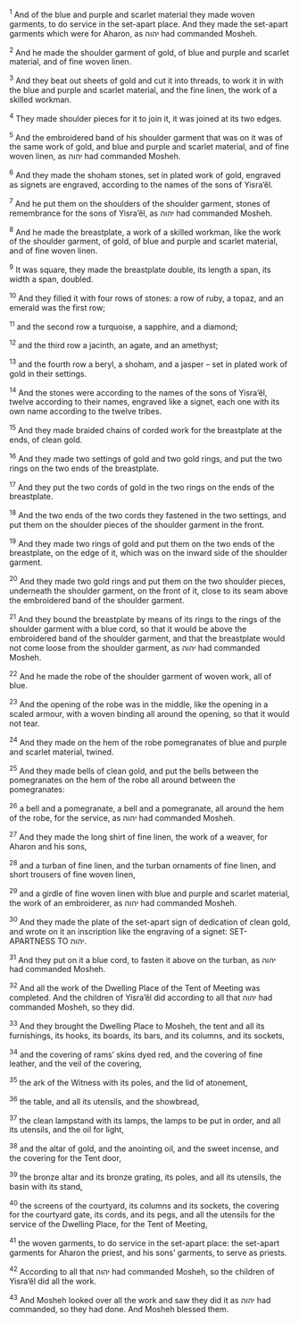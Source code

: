 <sup>1</sup> And of the blue and purple and scarlet material they made woven garments, to do service in the set-apart place. And they made the set-apart garments which were for Aharon, as יהוה had commanded Mosheh.

<sup>2</sup> And he made the shoulder garment of gold, of blue and purple and scarlet material, and of fine woven linen.

<sup>3</sup> And they beat out sheets of gold and cut it into threads, to work it in with the blue and purple and scarlet material, and the fine linen, the work of a skilled workman.

<sup>4</sup> They made shoulder pieces for it to join it, it was joined at its two edges.

<sup>5</sup> And the embroidered band of his shoulder garment that was on it was of the same work of gold, and blue and purple and scarlet material, and of fine woven linen, as יהוה had commanded Mosheh.

<sup>6</sup> And they made the shoham stones, set in plated work of gold, engraved as signets are engraved, according to the names of the sons of Yisra’ĕl.

<sup>7</sup> And he put them on the shoulders of the shoulder garment, stones of remembrance for the sons of Yisra’ĕl, as יהוה had commanded Mosheh.

<sup>8</sup> And he made the breastplate, a work of a skilled workman, like the work of the shoulder garment, of gold, of blue and purple and scarlet material, and of fine woven linen.

<sup>9</sup> It was square, they made the breastplate double, its length a span, its width a span, doubled.

<sup>10</sup> And they filled it with four rows of stones: a row of ruby, a topaz, and an emerald was the first row;

<sup>11</sup> and the second row a turquoise, a sapphire, and a diamond;

<sup>12</sup> and the third row a jacinth, an agate, and an amethyst;

<sup>13</sup> and the fourth row a beryl, a shoham, and a jasper – set in plated work of gold in their settings.

<sup>14</sup> And the stones were according to the names of the sons of Yisra’ĕl, twelve according to their names, engraved like a signet, each one with its own name according to the twelve tribes.

<sup>15</sup> And they made braided chains of corded work for the breastplate at the ends, of clean gold.

<sup>16</sup> And they made two settings of gold and two gold rings, and put the two rings on the two ends of the breastplate.

<sup>17</sup> And they put the two cords of gold in the two rings on the ends of the breastplate.

<sup>18</sup> And the two ends of the two cords they fastened in the two settings, and put them on the shoulder pieces of the shoulder garment in the front.

<sup>19</sup> And they made two rings of gold and put them on the two ends of the breastplate, on the edge of it, which was on the inward side of the shoulder garment.

<sup>20</sup> And they made two gold rings and put them on the two shoulder pieces, underneath the shoulder garment, on the front of it, close to its seam above the embroidered band of the shoulder garment.

<sup>21</sup> And they bound the breastplate by means of its rings to the rings of the shoulder garment with a blue cord, so that it would be above the embroidered band of the shoulder garment, and that the breastplate would not come loose from the shoulder garment, as יהוה had commanded Mosheh.

<sup>22</sup> And he made the robe of the shoulder garment of woven work, all of blue.

<sup>23</sup> And the opening of the robe was in the middle, like the opening in a scaled armour, with a woven binding all around the opening, so that it would not tear.

<sup>24</sup> And they made on the hem of the robe pomegranates of blue and purple and scarlet material, twined.

<sup>25</sup> And they made bells of clean gold, and put the bells between the pomegranates on the hem of the robe all around between the pomegranates:

<sup>26</sup> a bell and a pomegranate, a bell and a pomegranate, all around the hem of the robe, for the service, as יהוה had commanded Mosheh.

<sup>27</sup> And they made the long shirt of fine linen, the work of a weaver, for Aharon and his sons,

<sup>28</sup> and a turban of fine linen, and the turban ornaments of fine linen, and short trousers of fine woven linen,

<sup>29</sup> and a girdle of fine woven linen with blue and purple and scarlet material, the work of an embroiderer, as יהוה had commanded Mosheh.

<sup>30</sup> And they made the plate of the set-apart sign of dedication of clean gold, and wrote on it an inscription like the engraving of a signet: SET-APARTNESS TO יהוה.

<sup>31</sup> And they put on it a blue cord, to fasten it above on the turban, as יהוה had commanded Mosheh.

<sup>32</sup> And all the work of the Dwelling Place of the Tent of Meeting was completed. And the children of Yisra’ĕl did according to all that יהוה had commanded Mosheh, so they did.

<sup>33</sup> And they brought the Dwelling Place to Mosheh, the tent and all its furnishings, its hooks, its boards, its bars, and its columns, and its sockets,

<sup>34</sup> and the covering of rams’ skins dyed red, and the covering of fine leather, and the veil of the covering,

<sup>35</sup> the ark of the Witness with its poles, and the lid of atonement,

<sup>36</sup> the table, and all its utensils, and the showbread,

<sup>37</sup> the clean lampstand with its lamps, the lamps to be put in order, and all its utensils, and the oil for light,

<sup>38</sup> and the altar of gold, and the anointing oil, and the sweet incense, and the covering for the Tent door,

<sup>39</sup> the bronze altar and its bronze grating, its poles, and all its utensils, the basin with its stand,

<sup>40</sup> the screens of the courtyard, its columns and its sockets, the covering for the courtyard gate, its cords, and its pegs, and all the utensils for the service of the Dwelling Place, for the Tent of Meeting,

<sup>41</sup> the woven garments, to do service in the set-apart place: the set-apart garments for Aharon the priest, and his sons’ garments, to serve as priests.

<sup>42</sup> According to all that יהוה had commanded Mosheh, so the children of Yisra’ĕl did all the work.

<sup>43</sup> And Mosheh looked over all the work and saw they did it as יהוה had commanded, so they had done. And Mosheh blessed them.

